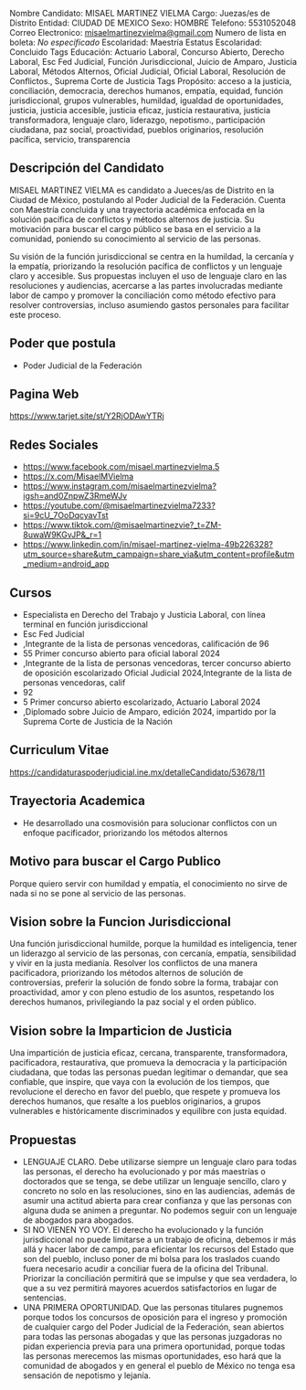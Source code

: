 Nombre Candidato: MISAEL MARTINEZ VIELMA
Cargo: Juezas/es de Distrito
Entidad: CIUDAD DE MEXICO
Sexo: HOMBRE
Telefono: 5531052048
Correo Electronico: misaelmartinezvielma@gmail.com
Numero de lista en boleta: *No especificado*
Escolaridad: Maestría
Estatus Escolaridad: Concluido
Tags Educación: Actuario Laboral, Concurso Abierto, Derecho Laboral, Esc Fed Judicial, Función Jurisdiccional, Juicio de Amparo, Justicia Laboral, Métodos Alternos, Oficial Judicial, Oficial Laboral, Resolución de Conflictos., Suprema Corte de Justicia
Tags Propósito: acceso a la justicia, conciliación, democracia, derechos humanos, empatía, equidad, función jurisdiccional, grupos vulnerables, humildad, igualdad de oportunidades, justicia, justicia accesible, justicia eficaz, justicia restaurativa, justicia transformadora, lenguaje claro, liderazgo, nepotismo., participación ciudadana, paz social, proactividad, pueblos originarios, resolución pacífica, servicio, transparencia


## Descripción del Candidato 

MISAEL MARTINEZ VIELMA es candidato a Jueces/as de Distrito en la Ciudad de México, postulando al Poder Judicial de la Federación. Cuenta con Maestría concluida y una trayectoria académica enfocada en la solución pacífica de conflictos y métodos alternos de justicia. Su motivación para buscar el cargo público se basa en el servicio a la comunidad, poniendo su conocimiento al servicio de las personas.

Su visión de la función jurisdiccional se centra en la humildad, la cercanía y la empatía, priorizando la resolución pacífica de conflictos y un lenguaje claro y accesible.  Sus propuestas incluyen el uso de lenguaje claro en las resoluciones y audiencias, acercarse a las partes involucradas mediante labor de campo y promover la conciliación como método efectivo para resolver controversias, incluso asumiendo gastos personales para facilitar este proceso.


## Poder que postula

- Poder Judicial de la Federación


## Pagina Web

https://www.tarjet.site/st/Y2RjODAwYTRj


## Redes Sociales

- https://www.facebook.com/misael.martinezvielma.5
- https://x.com/MisaelMVielma
- https://www.instagram.com/misaelmartinezvielma?igsh=and0ZnpwZ3RmeWJv
- https://youtube.com/@misaelmartinezvielma7233?si=9cU_7OoDqcyavTst
- https://www.tiktok.com/@misaelmartinezvie?_t=ZM-8uwaW9KGvJP&_r=1
- https://www.linkedin.com/in/misael-martinez-vielma-49b226328?utm_source=share&utm_campaign=share_via&utm_content=profile&utm_medium=android_app


## Cursos

- Especialista en Derecho del Trabajo y Justicia Laboral, con línea terminal en función jurisdiccional
- Esc Fed Judicial
- ,Integrante de la lista de personas vencedoras, calificación de 96
- 55 Primer concurso abierto para oficial laboral 2024
- ,Integrante de la lista de personas vencedoras, tercer concurso abierto de oposición escolarizado Oficial Judicial 2024,Integrante de la lista de personas vencedoras, calif
- 92
- 5 Primer concurso abierto escolarizado, Actuario Laboral 2024
- ,Diplomado sobre Juicio de Amparo, edición 2024, impartido por la Suprema Corte de Justicia de la Nación


## Curriculum Vitae

https://candidaturaspoderjudicial.ine.mx/detalleCandidato/53678/11


## Trayectoria Academica

- He desarrollado una cosmovisión para solucionar conflictos con un enfoque pacificador, priorizando los métodos alternos


## Motivo para buscar el Cargo Publico

Porque quiero servir con humildad y empatía, el conocimiento no sirve de nada si no se pone al servicio de las personas.


## Vision sobre la Funcion Jurisdiccional

Una función jurisdiccional humilde, porque la humildad es inteligencia, tener un liderazgo al servicio de las personas, con cercanía, empatía, sensibilidad y vivir en la justa medianía. Resolver los conflictos de una manera pacificadora, priorizando los métodos alternos de solución de controversias, preferir la solución de fondo sobre la forma, trabajar con proactividad, amor y con pleno estudio de los asuntos, respetando los derechos humanos, privilegiando la paz social y el orden público.


## Vision sobre la Imparticion de Justicia

Una impartición de justicia eficaz, cercana, transparente, transformadora, pacificadora, restaurativa, que promueva la democracia y la participación ciudadana, que todas las personas puedan legitimar o demandar, que sea confiable, que inspire, que vaya con la evolución de los tiempos, que revolucione el derecho en favor del pueblo, que respete y promueva los derechos humanos, que resalte a los pueblos originarios, a grupos vulnerables e históricamente discriminados y equilibre con justa equidad.


## Propuestas

- LENGUAJE CLARO. Debe utilizarse siempre un lenguaje claro para todas las personas, el derecho ha evolucionado y por más maestrías o doctorados que se tenga, se debe utilizar un lenguaje sencillo, claro y concreto no solo en las resoluciones, sino en las audiencias, además de asumir una actitud abierta para crear confianza y que las personas con alguna duda se animen a preguntar. No podemos seguir con un lenguaje de abogados para abogados.
- SI NO VIENEN YO VOY. El derecho ha evolucionado y la función jurisdiccional no puede limitarse a un trabajo de oficina, debemos ir más allá y hacer labor de campo, para eficientar los recursos del Estado que son del pueblo, incluso poner de mi bolsa para los traslados cuando fuera necesario acudir a conciliar fuera de la oficina del Tribunal. Priorizar la conciliación permitirá que se impulse y que sea verdadera, lo que a su vez permitirá mayores acuerdos satisfactorios en lugar de sentencias.
- UNA PRIMERA OPORTUNIDAD. Que las personas titulares pugnemos porque todos los concursos de oposición para el ingreso y promoción de cualquier cargo del Poder Judicial de la Federación, sean abiertos para todas las personas abogadas y que las personas juzgadoras no pidan experiencia previa para una primera oportunidad, porque todas las personas merecemos las mismas oportunidades, eso hará que la comunidad de abogados y en general el pueblo de México no tenga esa sensación de nepotismo y lejanía.

